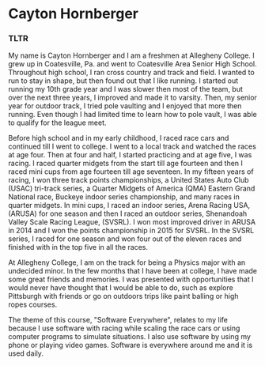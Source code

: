 # Cayton Hornberger
### TLTR
My name is Cayton Hornberger and I am a freshmen at Allegheny College. I grew up in Coatesville, Pa. and went to Coatesville Area Senior High School. Throughout high school, I ran cross country and track and field. I wanted to run to stay in shape, but then found out that I like running. I started out running my 10th grade year and I was slower then most of the team, but over the next three years, I improved and made it to varsity. Then, my senior year for outdoor track, I tried pole vaulting and I enjoyed that more then running. Even though I had limited time to learn how to pole vault, I was able to qualify for the league meet.

Before high school and in my early childhood, I raced race cars and continued till I went to college. I went to a local track and watched the races at age four. Then at four and half, I started practicing and at age five, I was racing. I raced quarter midgets from the start till age fourteen and then I raced mini cups from age fourteen till age seventeen. In my fifteen years of racing, I won three track points championships, a United States Auto Club (USAC) tri-track series, a Quarter Midgets of America (QMA) Eastern Grand National race, Buckeye indoor series championship, and many races in quarter midgets. In mini cups, I raced an indoor series, Arena Racing USA, (ARUSA) for one season and then I raced an outdoor series, Shenandoah Valley Scale Racing League, (SVSRL). I won most improved driver in ARUSA in 2014 and I won the points championship in 2015 for SVSRL. In the SVSRL series, I raced for one season and won four out of the eleven races and finished with in the top five in all the races.

At Allegheny College, I am on the track for being a Physics major with an undecided minor. In the few months that I have been at college, I have made some great friends and memories. I was presented with opportunities that I would never have thought that I would be able to do, such as explore Pittsburgh with friends or go on outdoors trips like paint balling or high ropes courses.

The theme of this course, "Software Everywhere", relates to my life because I use software with racing while scaling the race cars or using computer programs to simulate situations. I also use software by using my phone or playing video games. Software is everywhere around me and it is used daily.
